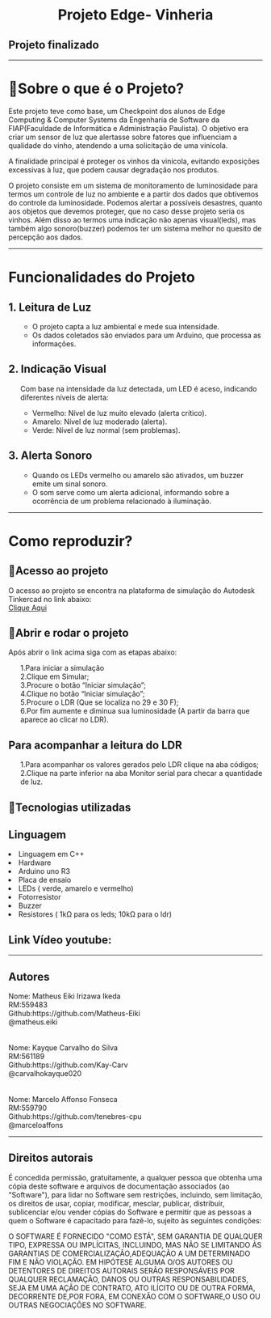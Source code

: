 <h1 align="center">Projeto Edge- Vinheria</h1>
<h2 align=”center”>
Projeto finalizado
</h2>
<hr></hr>

<h1>📘Sobre o que é o Projeto?</h1>
<p>Este projeto teve como base, um Checkpoint dos alunos de Edge Computing & Computer Systems da Engenharia de Software da FIAP(Faculdade de Informática e Administração Paulista). O objetivo era criar um sensor de luz que alertasse sobre fatores que influenciam a qualidade do vinho, atendendo a uma solicitação de uma vinícola.</p>
<p>A finalidade principal é proteger os vinhos da vinícola, evitando exposições excessivas à luz, que podem causar degradação nos produtos.</p>
<p>O projeto consiste em um sistema de monitoramento de luminosidade para termos um controle de luz no ambiente e a partir dos dados que obtivemos do controle da luminosidade. Podemos alertar a possíveis desastres, quanto aos objetos que devemos proteger, que no caso desse projeto seria os vinhos. Além disso ao termos uma indicação não apenas visual(leds), mas também algo sonoro(buzzer) podemos ter um sistema melhor no quesito de percepção aos dados.</p>
<hr></hr>
<h1>Funcionalidades do Projeto</h1>
<h2>1. Leitura de Luz</h2>
<ul>
  <ul>
    <li>O projeto capta a luz ambiental e mede sua intensidade.</li>
    <li>Os dados coletados são enviados para um Arduino, que processa as informações.</li>
  </ul>
</ul>
<h2>2. Indicação Visual</h2>
<ul>
  <div>Com base na intensidade da luz detectada, um LED é aceso, indicando diferentes níveis de alerta:</div>
  <ul>
    <li>Vermelho: Nível de luz muito elevado (alerta crítico).</li>
    <li>Amarelo: Nível de luz moderado (alerta).</li>
    <li>Verde: Nível de luz normal (sem problemas).</li>
  </ul>
</ul>



<h2>3. Alerta Sonoro</h2>
<ul>
  <ul>
    <li>Quando os LEDs vermelho ou amarelo são ativados, um buzzer emite um sinal sonoro.</li>
    <li>O som serve como um alerta adicional, informando sobre a ocorrência de um problema relacionado à iluminação.</li>
  </ul>
</ul>
<hr></hr>
<h1>Como reproduzir?</h1>

<h2>📁Acesso ao projeto</h2>

<div>O acesso ao projeto se encontra na plataforma de simulação do Autodesk Tinkercad no link abaixo:</div>
<a href= "https://www.tinkercad.com/things/lxQoLbhkHhX-projeto-arduino-edge?sharecode=lbWmhbW85uuV6_Dw2wT7gkJJh2pJB2YjZXhY-5P6Vc0">Clique Aqui</a>

<h2>🙋Abrir e rodar o projeto</h2>
<div>Após abrir o link acima siga com as etapas abaixo:</div>
<ul> 
  <div>1.Para iniciar a simulação</div>
  <div>2.Clique em Simular;</div>
  <div>3.Procure o botão “Iniciar simulação”;</div>
  <div>4.Clique no botão “Iniciar simulação”;</div>
  <div>5.Procure o LDR (Que se localiza no 29 e 30 F);</div>
  <div>6.Por fim aumente e diminua sua luminosidade (A partir da barra que aparece ao clicar no LDR).</div>
</ul>
<h2>Para acompanhar a leitura do LDR</h2>
<ul>
  <div>1.Para acompanhar os valores gerados pelo LDR clique na aba códigos;</div>
  <div>2.Clique na parte inferior na aba Monitor serial para checar a quantidade de luz.</div>
</ul>
<h2>🎯Tecnologias utilizadas</h2>

<h2>Linguagem</h2>
<li>Linguagem em C++</li>
<li>Hardware</li>
<li>Arduino uno R3</li>
<li>Placa de ensaio</li>
<li>LEDs ( verde, amarelo e vermelho)</li>
<li>Fotorresistor</li>
<li>Buzzer</li>
<li>Resistores ( 1kΩ para os leds; 10kΩ para o ldr)</li>

<h2>Link Vídeo youtube:</h2>
<hr></hr>

<h2>Autores</h2>

<div>Nome: Matheus Eiki Irizawa Ikeda</div> 
<div>RM:559483</div>
<div>Github:https://github.com/Matheus-Eiki</div>
<div>@matheus.eiki</div>
<br></br>
<div>Nome: Kayque Carvalho do Silva</div> 
<div>RM:561189</div>
<div>Github:https://github.com/Kay-Carv</div>
<div>@carvalhokayque020</div>
<br></br>
<div>Nome: Marcelo Affonso Fonseca</div> 
<div>RM:559790</div>
<div>Github:https://github.com/tenebres-cpu</div>
<div>@marceloaffons</div>

<hr></hr>


<h2>Direitos autorais</h2>
É concedida permissão, gratuitamente, a qualquer pessoa que obtenha uma cópia deste software e arquivos de documentação associados (ao "Software"), para lidar no Software sem restrições, incluindo, sem limitação, os direitos de usar, copiar, modificar, mesclar, publicar, distribuir, sublicenciar e/ou vender cópias do Software e permitir que as pessoas a quem o Software é capacitado para fazê-lo, sujeito às seguintes condições:

O SOFTWARE É FORNECIDO "COMO ESTÁ", SEM GARANTIA DE QUALQUER TIPO, EXPRESSA OU IMPLÍCITAS, INCLUINDO, MAS NÃO SE LIMITANDO ÀS GARANTIAS DE COMERCIALIZAÇÃO,ADEQUAÇÃO A UM DETERMINADO FIM E NÃO VIOLAÇÃO. EM HIPÓTESE ALGUMA O/OS AUTORES OU DETENTORES DE DIREITOS AUTORAIS SERÃO RESPONSÁVEIS POR QUALQUER RECLAMAÇÃO, DANOS OU OUTRAS RESPONSABILIDADES, SEJA EM UMA AÇÃO DE CONTRATO, ATO ILÍCITO OU DE OUTRA FORMA, DECORRENTE DE,POR FORA, EM CONEXÃO COM O SOFTWARE,O USO OU OUTRAS NEGOCIAÇÕES NO SOFTWARE.

